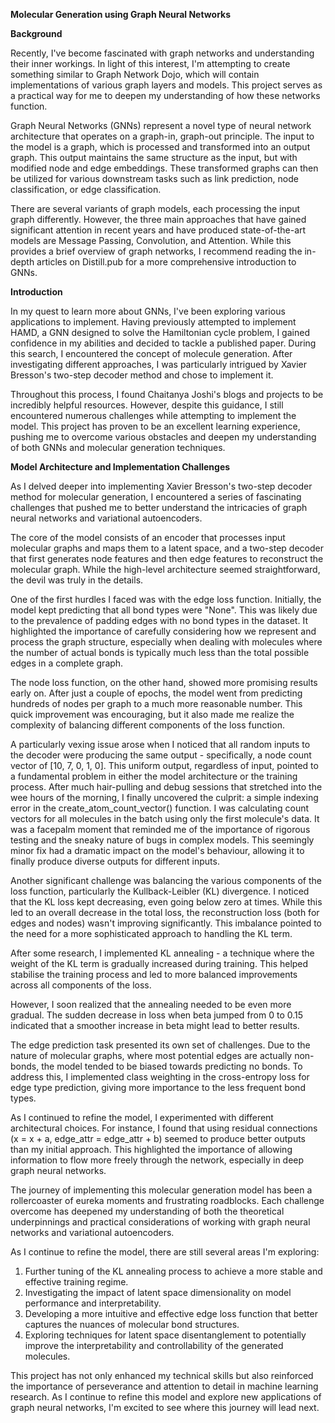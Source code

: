 **Molecular Generation using Graph Neural Networks**

**Background**

Recently, I've become fascinated with graph networks and understanding their inner workings. In light of this interest, I'm attempting to create something similar to Graph Network Dojo, which will contain implementations of various graph layers and models. This project serves as a practical way for me to deepen my understanding of how these networks function.

Graph Neural Networks (GNNs) represent a novel type of neural network architecture that operates on a graph-in, graph-out principle. The input to the model is a graph, which is processed and transformed into an output graph. This output maintains the same structure as the input, but with modified node and edge embeddings. These transformed graphs can then be utilized for various downstream tasks such as link prediction, node classification, or edge classification.

There are several variants of graph models, each processing the input graph differently. However, the three main approaches that have gained significant attention in recent years and have produced state-of-the-art models are Message Passing, Convolution, and Attention. While this provides a brief overview of graph networks, I recommend reading the in-depth articles on Distill.pub for a more comprehensive introduction to GNNs.

**Introduction**

In my quest to learn more about GNNs, I've been exploring various applications to implement. Having previously attempted to implement HAMD, a GNN designed to solve the Hamiltonian cycle problem, I gained confidence in my abilities and decided to tackle a published paper. During this search, I encountered the concept of molecule generation. After investigating different approaches, I was particularly intrigued by Xavier Bresson's two-step decoder method and chose to implement it.

Throughout this process, I found Chaitanya Joshi's blogs and projects to be incredibly helpful resources. However, despite this guidance, I still encountered numerous challenges while attempting to implement the model. This project has proven to be an excellent learning experience, pushing me to overcome various obstacles and deepen my understanding of both GNNs and molecular generation techniques.

**Model Architecture and Implementation Challenges**

As I delved deeper into implementing Xavier Bresson's two-step decoder method for molecular generation, I encountered a series of fascinating challenges that pushed me to better understand the intricacies of graph neural networks and variational autoencoders.

The core of the model consists of an encoder that processes input molecular graphs and maps them to a latent space, and a two-step decoder that first generates node features and then edge features to reconstruct the molecular graph. While the high-level architecture seemed straightforward, the devil was truly in the details.

One of the first hurdles I faced was with the edge loss function. Initially, the model kept predicting that all bond types were "None". This was likely due to the prevalence of padding edges with no bond types in the dataset. It highlighted the importance of carefully considering how we represent and process the graph structure, especially when dealing with molecules where the number of actual bonds is typically much less than the total possible edges in a complete graph.

The node loss function, on the other hand, showed more promising results early on. After just a couple of epochs, the model went from predicting hundreds of nodes per graph to a much more reasonable number. This quick improvement was encouraging, but it also made me realize the complexity of balancing different components of the loss function.

A particularly vexing issue arose when I noticed that all random inputs to the decoder were producing the same output - specifically, a node count vector of \[10, 7, 0, 1, 0\]. This uniform output, regardless of input, pointed to a fundamental problem in either the model architecture or the training process. After much hair-pulling and debug sessions that stretched into the wee hours of the morning, I finally uncovered the culprit: a simple indexing error in the create_atom_count_vector() function. I was calculating count vectors for all molecules in the batch using only the first molecule's data. It was a facepalm moment that reminded me of the importance of rigorous testing and the sneaky nature of bugs in complex models. This seemingly minor fix had a dramatic impact on the model's behaviour, allowing it to finally produce diverse outputs for different inputs.

Another significant challenge was balancing the various components of the loss function, particularly the Kullback-Leibler (KL) divergence. I noticed that the KL loss kept decreasing, even going below zero at times. While this led to an overall decrease in the total loss, the reconstruction loss (both for edges and nodes) wasn't improving significantly. This imbalance pointed to the need for a more sophisticated approach to handling the KL term.

After some research, I implemented KL annealing - a technique where the weight of the KL term is gradually increased during training. This helped stabilise the training process and led to more balanced improvements across all components of the loss.

However, I soon realized that the annealing needed to be even more gradual. The sudden decrease in loss when beta jumped from 0 to 0.15 indicated that a smoother increase in beta might lead to better results.

The edge prediction task presented its own set of challenges. Due to the nature of molecular graphs, where most potential edges are actually non-bonds, the model tended to be biased towards predicting no bonds. To address this, I implemented class weighting in the cross-entropy loss for edge type prediction, giving more importance to the less frequent bond types.

As I continued to refine the model, I experimented with different architectural choices. For instance, I found that using residual connections (x = x + a, edge_attr = edge_attr + b) seemed to produce better outputs than my initial approach. This highlighted the importance of allowing information to flow more freely through the network, especially in deep graph neural networks.

The journey of implementing this molecular generation model has been a rollercoaster of eureka moments and frustrating roadblocks. Each challenge overcome has deepened my understanding of both the theoretical underpinnings and practical considerations of working with graph neural networks and variational autoencoders.

As I continue to refine the model, there are still several areas I'm exploring:

1. Further tuning of the KL annealing process to achieve a more stable and effective training regime.
2. Investigating the impact of latent space dimensionality on model performance and interpretability.
3. Developing a more intuitive and effective edge loss function that better captures the nuances of molecular bond structures.
4. Exploring techniques for latent space disentanglement to potentially improve the interpretability and controllability of the generated molecules.

This project has not only enhanced my technical skills but also reinforced the importance of perseverance and attention to detail in machine learning research. As I continue to refine this model and explore new applications of graph neural networks, I'm excited to see where this journey will lead next.
